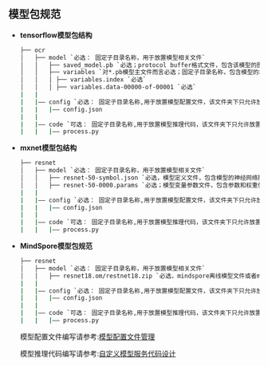**模型包规范**
----

* **tensorflow模型包结构**  
 
  ```bash
  ├── ocr
  │   ├── model	`必选： 固定子目录名称，用于放置模型相关文件`
  │   │   ├── saved_model.pb `必选；protocol buffer格式文件，包含该模型的图描述`
  │   │   ├── variables `对*.pb模型主文件而言必选；固定子目录名称，包含模型的权重偏差等信息`
  │   │   │	├── variables.index `必选`
  │   │   │	├── variables.data-00000-of-00001 `必选`
  |   |
  |   |—— config `必选： 固定子目录名称,用于放置模型配置文件，该文件夹下只允许放置一个文件`
  |   |   |—— config.json
  |   |
  |   |—— code `可选： 固定子目录名称,用于放置模型推理代码，该文件夹下只允许放置一个文件`
  |   |   |—— process.py 
  
  ```
  
* **mxnet模型包结构**  

  ```bash
  ├── resnet
  │   ├── model	`必选： 固定子目录名称，用于放置模型相关文件`
  │   │   ├── resnet-50-symbol.json `必选，模型定义文件，包含模型的神经网络描述`
  │   │   ├── resnet-50-0000.params `必选；模型变量参数文件，包含参数和权重信息`
  |   |
  |   |—— config `必选： 固定子目录名称,用于放置模型配置文件，该文件夹下只允许放置一个文件`
  |   |   |—— config.json
  |   |
  |   |—— code `可选： 固定子目录名称,用于放置模型推理代码，该文件夹下只允许放置一个文件`
  |   |   |—— process.py 
  
  ```
  
* **MindSpore模型包规范**

  ```bash
  ├── resnet
  │   ├── model	`必选： 固定子目录名称，用于放置模型相关文件`
  │   │   ├── resnet18.om/restnet18.zip `必选，mindspore离线模型文件或者mindspore编排模型文件`
  |   |
  |   |—— config `必选： 固定子目录名称,用于放置模型配置文件，该文件夹下只允许放置一个文件`
  |   |   |—— config.json 
  |   |
  |   |—— code `可选： 固定子目录名称,用于放置模型推理代码，该文件夹下只允许放置一个文件`
  |   |   |—— process.py 
  
  ```
  
  模型配置文件编写请参考:[模型配置文件管理](https://github.com/huawei-clouds/modelarts-example/blob/master/ModelManage/%E6%A8%A1%E5%9E%8B%E9%85%8D%E7%BD%AE%E6%96%87%E4%BB%B6%E8%AF%A6%E8%A7%A3.md)
  
  
  模型推理代码编写请参考:[自定义模型服务代码设计](https://github.com/huawei-clouds/modelarts-example/blob/master/ModelManage/%E8%87%AA%E5%AE%9A%E4%B9%89%E6%A8%A1%E5%9E%8B%E6%9C%8D%E5%8A%A1%E4%BB%A3%E7%A0%81%E8%AE%BE%E8%AE%A1.md)
